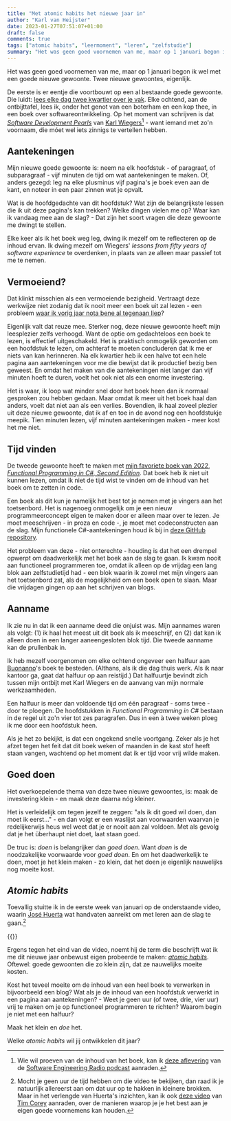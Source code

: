 ```yaml
---
title: "Met atomic habits het nieuwe jaar in"
author: "Karl van Heijster"
date: 2023-01-27T07:51:07+01:00
draft: false
comments: true
tags: ["atomic habits", "leermoment", "leren", "zelfstudie"]
summary: "Het was geen goed voornemen van me, maar op 1 januari begon ik wel met een goede nieuwe gewoonte. Twee nieuwe gewoontes, eigenlijk. Het overkoepelende thema van die  gewoontes is: maak de investering klein - en maak deze daarna nóg kleiner."
---
```


Het was geen goed voornemen van me, maar op 1 januari begon ik wel met een goede nieuwe gewoonte. Twee nieuwe gewoontes, eigenlijk.


De eerste is er eentje die voortbouwt op een al bestaande goede gewoonte. Die luidt: [lees elke dag twee kwartier over je vak](/blog/21/05/lees-elke-dag-een-kwartier-over-je-vak/). Elke ochtend, aan de ontbijttafel, lees ik, onder het genot van een boterham en een kop thee, in een boek over softwareontwikkeling. Op het moment van schrijven is dat [*Software Development Pearls*](https://www.informit.com/store/software-development-pearls-lessons-from-fifty-years-9780137487776) van [Karl Wiegers](https://www.karlwiegers.com/)[^1] - want iemand met zo'n voornaam, die móet wel iets zinnigs te vertellen hebben.


## Aantekeningen


Mijn nieuwe goede gewoonte is: neem na elk hoofdstuk - of paragraaf, of subparagraaf - vijf minuten de tijd om wat aantekeningen te maken. Of, anders gezegd: leg na elke plusminus vijf pagina's je boek even aan de kant, en noteer in een paar zinnen wat je opvalt.


Wat is de hoofdgedachte van dit hoofdstuk? Wat zijn de belangrijkste lessen die ik uit deze pagina's kan trekken? Welke dingen vielen me op? Waar kan ik vandaag mee aan de slag? - Dat zijn het soort vragen die deze gewoonte me dwingt te stellen.


Elke keer als ik het boek weg leg, dwing ik mezelf om te reflecteren op de inhoud ervan. Ik dwing mezelf om Wiegers' *lessons from fifty years of software experience* te overdenken, in plaats van ze alleen maar passief tot me te nemen.


## Vermoeiend?


Dat klinkt misschien als een vermoeiende bezigheid. Vertraagt deze werkwijze niet zodanig dat ik nooit meer een boek uit zal lezen - een probleem [waar ik vorig jaar nota bene al tegenaan liep](/blog/22/12/waarom-ik-een-stapje-terug-doe/)?


Eigenlijk valt dat reuze mee. Sterker nog, deze nieuwe gewoonte heeft mijn leesplezier zelfs verhoogd. Want de optie om gedachteloos een boek te lezen, is effectief uitgeschakeld. Het is praktisch onmogelijk geworden om een hoofdstuk te lezen, om achteraf te moeten concluderen dat ik me er niets van kan herinneren. Na elk kwartier heb ik een halve tot een hele pagina aan aantekeningen voor me die bewijst dat ik productief bezig ben geweest. En omdat het maken van die aantekeningen niet langer dan vijf minuten hoeft te duren, voelt het ook niet als een enorme investering. 


Het is waar, ik loop wat minder snel door het boek heen dan ik normaal gesproken zou hebben gedaan. Maar omdat ik meer uit het boek haal dan anders, voelt dat niet aan als een verlies. Bovendien, ik haal zoveel plezier uit deze nieuwe gewoonte, dat ik af en toe in de avond nog een hoofdstukje meepik. Tien minuten lezen, vijf minuten aantekeningen maken - meer kost het me niet.


## Tijd vinden


De tweede gewoonte heeft te maken met [mijn favoriete boek van 2022](/blog/22/12/de-beste-boeken-over-software-ontwikkeling-die-ik-in-2022-las/), [*Functional Programming in C#, Second Edition*](https://www.manning.com/books/functional-programming-in-c-sharp-second-edition). Dat boek heb ik niet uit kunnen lezen, omdat ik niet de tijd wist te vinden om de inhoud van het boek om te zetten in code. 


Een boek als dit kun je namelijk het best tot je nemen met je vingers aan het toetsenbord. Het is nagenoeg onmogelijk om je een nieuw programmeerconcept eigen te maken door er alleen maar over te lezen. Je moet meeschrijven - in proza en code -, je moet met codeconstructen aan de slag. Mijn functionele C#-aantekeningen houd ik bij in [deze GitHub repository](https://github.com/dotkarl/FunctionalProgrammingPlayground).


Het probleem van deze - niet onterechte - houding is dat het een drempel opwerpt om daadwerkelijk met het boek aan de slag te gaan. Ik kwam nooit aan functioneel programmeren toe, omdat ik alleen op de vrijdag een lang blok aan zelfstudietijd had - een blok waarin ik zowel met mijn vingers aan het toetsenbord zat, als de mogelijkheid om een boek open te slaan. Maar die vrijdagen gingen op aan het schrijven van blogs.


## Aanname


Ik zie nu in dat ik een aanname deed die onjuist was. Mijn aannames waren als volgt: (1) ik haal het meest uit dit boek als ik meeschrijf, en (2) dat kan ik alleen doen in een langer aaneengesloten blok tijd. Die tweede aanname kan de prullenbak in. 


Ik heb mezelf voorgenomen om elke ochtend ongeveer een halfuur aan [Buonanno](https://twitter.com/la_yumba)'s boek te besteden. (Althans, als ik die dag thuis werk. Als ik naar kantoor ga, gaat dat halfuur op aan reistijd.) Dat halfuurtje bevindt zich tussen mijn ontbijt met Karl Wiegers en de aanvang van mijn normale werkzaamheden.


Een halfuur is meer dan voldoende tijd om één paragraaf - soms twee - door te ploegen. De hoofdstukken in *Functional Programming in C#* bestaan in de regel uit zo'n vier tot zes paragrafen. Dus in een à twee weken ploeg ik me door een hoofdstuk heen.


Als je het zo bekijkt, is dat een ongekend snelle voortgang. Zeker als je het afzet tegen het feit dat dit boek weken of maanden in de kast stof heeft staan vangen, wachtend op het moment dat ik er tijd voor vrij wilde maken.


## Goed doen


Het overkoepelende thema van deze twee nieuwe gewoontes, is: maak de investering klein - en maak deze daarna nóg kleiner.


Het is verleidelijk om tegen jezelf te zeggen: "als ik dit goed wil doen, dan moet ik eerst..." - en dan volgt er een waslijst aan voorwaarden waarvan je redelijkerwijs heus wel weet dat je er nooit aan zal voldoen. Met als gevolg dat je het überhaupt niet doet, laat staan goed.


De truc is: *doen* is belangrijker dan *goed doen*. Want *doen* is de noodzakelijke voorwaarde voor *goed doen*. En om het daadwerkelijk te doen, moet je het klein maken - zo klein, dat het doen je eigenlijk nauwelijks nog moeite kost.


## *Atomic habits*


Toevallig stuitte ik in de eerste week van januari op de onderstaande video, waarin [José Huerta](https://twitter.com/jrhuerta) wat handvaten aanreikt om met leren aan de slag te gaan.[^2]


{{<youtube id="Cf2Z277f8q8" title="Too much to learn too little time">}}
<br>


Ergens tegen het eind van de video, noemt hij de term die beschrijft wat ik me dit nieuwe jaar onbewust eigen probeerde te maken: [*atomic habits*](https://jamesclear.com/atomic-habits). Oftewel: goede gewoonten die zo klein zijn, dat ze nauwelijks moeite kosten.


Kost het teveel moeite om de inhoud van een heel boek te verwerken in bijvoorbeeld een blog? Wat als je de inhoud van een hoofdstuk verwerkt in een pagina aan aantekeningen? - Weet je geen uur (of twee, drie, vier uur) vrij te maken om je op functioneel programmeren te richten? Waarom begin je niet met een halfuur?


Maak het klein en *doe* het.


Welke *atomic habits* wil jij ontwikkelen dit jaar?


[^1]: Wie wil proeven van de inhoud van het boek, kan ik [deze aflevering](https://www.se-radio.net/2022/06/episode-518-karl-wiegers-on-software-engineering-lessons/) van de [Software Engineering Radio podcast](https://www.se-radio.net/) aanraden.


[^2]: Mocht je geen uur de tijd hebben om die video te bekijken, dan raad ik je natuurlijk allereerst aan om dat uur op te hakken in kleinere brokken. Maar in het verlengde van Huerta's inzichten, kan ik ook [deze video](https://www.youtube.com/watch?v=WDnW5RRk834) van [Tim Corey](https://www.iamtimcorey.com/) aanraden, over de manieren waarop je je het best aan je eigen goede voornemens kan houden.
